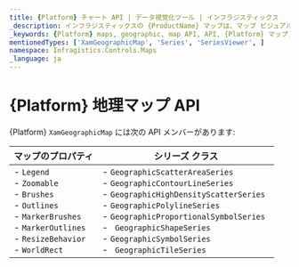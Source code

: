 ```yaml
---
title: {Platform} チャート API | データ視覚化ツール | インフラジスティックス
_description: インフラジスティックスの {ProductName} マップは、マップ ビジュアルを構成およびスタイル設定するための便利な API を提供します。
_keywords: {Platform} maps, geographic, map API, API, {Platform} マップ, 地理, マップ API, API, {ProductName}
mentionedTypes: ['XamGeographicMap', 'Series', 'SeriesViewer', ]
namespace: Infragistics.Controls.Maps
_language: ja
---
```


# {Platform} 地理マップ API

{Platform} `XamGeographicMap` には次の API メンバーがあります:

マップのプロパティ | シリーズ クラス
---------------|-------------
 - `Legend` <br> - `Zoomable`  <br> - `Brushes` <br> - `Outlines` <br> - `MarkerBrushes` <br> - `MarkerOutlines` <br> - `ResizeBehavior` <br> - `WorldRect` <br>  | - `GeographicScatterAreaSeries` <br> -  `GeographicContourLineSeries` <br> - `GeographicHighDensityScatterSeries` <br> - `GeographicPolylineSeries` <br> - `GeographicProportionalSymbolSeries ` <br> - ` GeographicShapeSeries` <br> - `GeographicSymbolSeries` <br> - ` GeographicTileSeries` <br>






